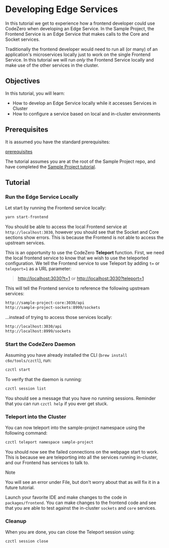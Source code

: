 # Developing Edge Services

In this tutorial we get to experience how a frontend developer could use CodeZero when developing an Edge Service.
In the Sample Project, the Frontend Service is an Edge Service that makes calls to the Core and Socket services.

Traditionally the frontend developer would need to run all (or many) of an application's microservices locally just to work on the single Frontend Service. In this tutorial we will run _only_ the Frontend Service locally and make use of the other services in the cluster.

## Objectives

In this tutorial, you will learn:

* How to develop an Edge Service locally while it accesses Services in Cluster
* How to configure a service based on local and in-cluster environments

## Prerequisites

It is assumed you have the standard prerequisites:

[prerequisites](_fragments/prerequisites.md ':include')

The tutorial assumes you are at the root of the Sample Project repo, and have completed the [Sample Project tutorial](/tutorials/sample-project.md).

## Tutorial

### Run the Edge Service Locally

Let start by running the Frontend service locally:

```bash
yarn start-frontend
```

You should be able to access the local Frontend service at `http://localhost:3030`, however you should see that the Socket and Core sections show errors. This is because the Frontend is not able to access the upstream services.

This is an opportunity to use the CodeZero **Teleport** function. First, we need the local frontend service to know that we wish to use the teleported configuration. We tell the Frontend service to use Teleport by adding `t=` or `teleport=1` as a URL parameter:

> [http://localhost:3030?t=1](http://localhost:3030?t=1)
> or
> [http://localhost:3030?teleport=1](http://localhost:3030?teleport=1)

This will tell the Frontend service to reference the following upstream services:

```bash
http://sample-project-core:3030/api
http://sample-project-sockets:8999/sockets
```

...instead of trying to access those services locally:

```bash
http://localhost:3030/api
http://localhost:8999/sockets
```

### Start the CodeZero Daemon

Assuming you have already installed the CLI (`brew install c6o/tools/czctl`), run:

```bash
czctl start
```

To verify that the daemon is running:

```bash
czctl session list
```

You should see a message that you have no running sessions. Reminder that you can run `czctl help` if you ever get stuck.

### Teleport into the Cluster

You can now teleport into the sample-project namespace using the following command:

```bash
czctl teleport namespace sample-project
```

You should now see the failed connections on the webpage start to work. This is because we are teleporting into all the services running in-cluster, and our Frontend has services to talk to.

> [!Note]
> You will see an error under File, but don't worry about that as will fix it in a future tutorial.

Launch your favorite IDE and make changes to the code in `packages/frontend`. You can make changes to the frontend code and see that you are able to test against the in-cluster `sockets` and `core` services.

### Cleanup

When you are done, you can close the Teleport session using:

```bash
czctl session close
```
